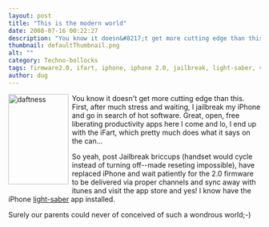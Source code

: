 ```yaml
---
layout: post
title: "This is the modern world"
date: 2008-07-16 00:22:27
description: "You know it doesn&#8217;t get more cutting edge than this. First, after much stress and waiting, I jailbreak my iPhone and go in search of hot software. Great, open, free liberating productivity apps here I come and lo, I end&#8230;"
thumbnail: defaultThumbnail.png
alt: ""
category: Techno-bollocks
tags: firmware2.0, ifart, iphone, iphone 2.0, jailbreak, light-saber, value
author: dug
---
```


<p><img alt="daftness" src="http://www.donkeyontheedge.com/assets_c/2008/07/ifharrt-thumb-120x180.png" width="120" height="180" style="float: left; margin: 0 0.5em 0.5em 0;" />You know it doesn't get more cutting edge than this. First, after much stress and waiting, I jailbreak my iPhone and go in search of hot software. Great, open, free liberating productivity apps here I come and lo, I end up with the iFart, which pretty much does what it says on the can...</p>

<p>So yeah, post Jailbreak briccups (handset would cycle instead of turning off--made reseting impossible), have replaced iPhone and wait patiently for the 2.0 firmware to be delivered via proper channels and sync away with itunes and visit the app store and yes! I know have the iPhone <a href="http://ax.phobos.apple.com.edgesuite.net/WebObjects/MZStore.woa/wa/browserRedirect?url=itms%253A%252F%252Fax.phobos.apple.com.edgesuite.net%252FWebObjects%252FMZStore.woa%252Fwa%252FviewSoftware%253Fid%253D283265667%2526mt%253D8">light-saber</a> app installed.</p>

<p>Surely our parents could never of conceived of such a wondrous world;-)</p>
